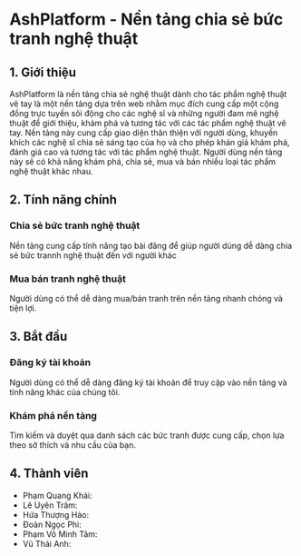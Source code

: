 # AshPlatform - Nền tảng chia sẻ bức tranh nghệ thuật 
## 1. Giới thiệu

AshPlatform là nền tảng chia sẻ nghệ thuật dành cho tác phẩm nghệ thuật vẽ tay là một nền tảng dựa trên web nhằm mục đích cung cấp một cộng đồng trực tuyến sôi động cho các nghệ sĩ và những người đam mê nghệ thuật để giới thiệu, khám phá và tương tác với các tác phẩm nghệ thuật vẽ tay. Nền tảng này cung cấp giao diện thân thiện với người dùng, khuyến khích các nghệ sĩ chia sẻ sáng tạo của họ và cho phép khán giả khám phá, đánh giá cao và tương tác với tác phẩm nghệ thuật. Người dùng nền tảng này sẽ có khả năng khám phá, chia sẻ, mua và bán nhiều loại tác phẩm nghệ thuật khác nhau.

## 2. Tính năng chính

### Chia sẻ bức tranh nghệ thuật

Nền tảng cung cấp tính năng tạo bài đăng để giúp người dùng dễ dàng chia sẻ bức trannh nghệ thuật đến với người khác

### Mua bán tranh nghệ thuật

Người dùng có thể dễ dàng mua/bán tranh trên nền tảng nhanh chóng và tiện lợi.

## 3. Bắt đầu

### Đăng ký tài khoản

Người dùng có thể dễ dàng đăng ký tài khoản để truy cập vào nền tảng và tính năng khác của chúng tôi.

### Khám phá nền tảng

Tìm kiếm và duyệt qua danh sách các bức tranh được cung cấp, chọn lựa theo sở thích và nhu cầu của bạn.

## 4. Thành viên

- Phạm Quang Khải:
- Lê Uyên Trâm: 
- Hứa Thượng Hảo: 
- Đoàn Ngọc Phi: 
- Phạm Võ Minh Tâm: 
- Vũ Thái Anh: 
